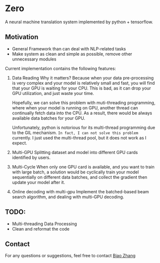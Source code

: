 # Zero 
A neural machine translation system implemented by python + tensorflow.


## Motivation
- General Framework than can deal with NLP-related tasks
- Make system as clean and simple as possible, remove other unnecessary modules

Current implementation contains the following features:
1. Data Reading
Why it matters? Because when your data pre-processing is very complex and 
your model is relatively small and fast, you will find that your GPU is waiting
for your CPU. This is bad, as it can drop your GPU utilization, and just 
waste your time.

    Hopefully, we can solve this problem with muti-threading programming, where
when your model is running on GPU, another thread can continually fetch data
into the CPU. As a result, there would be always available data batches for 
your GPU.

    Unfortunately, python is notorious for its multi-thread programming due to
the GIL mechanism. `In fact, I can not solve this problem` currently. I just
used the multi-thread pool, but it does not work as I expect.

2. Multi-GPU
Splitting dataset and model into different GPU cards identified by users.

3. Multi-Cycle
When only one GPU card is available, and you want to train with large batch,
a solution would be cyclically train your model sequentially on different
data batches, and collect the gradient then update your model after it.

4. Online decoding with multi-gpu
Implement the batched-based beam search algorithm, and dealing with multi-GPU
decoding.


## TODO:
* Multi-threading Data Processing
* Clean and reformat the code

## Contact
For any questions or suggestions, feel free to contact [Biao Zhang](mailto:B.Zhang@ed.ac.uk)